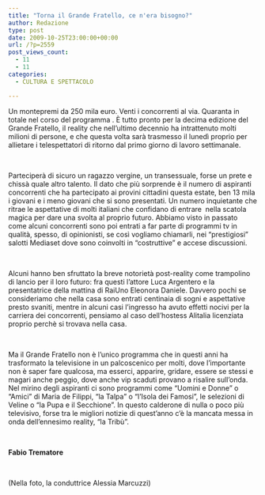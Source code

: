 ```yaml
---
title: "Torna il Grande Fratello, ce n'era bisogno?"
author: Redazione
type: post
date: 2009-10-25T23:00:00+00:00
url: /?p=2559
post_views_count:
  - 11
  - 11
categories:
  - CULTURA E SPETTACOLO

---
```

Un montepremi da 250 mila euro. Venti i concorrenti al via. Quaranta in totale nel corso del programma . &Egrave; tutto pronto per la decima edizione del Grande Fratello, il reality che nell&#8217;ultimo decennio ha intrattenuto molti milioni di persone, e che questa volta sar&agrave; trasmesso il luned&igrave; proprio per allietare i telespettatori di ritorno dal primo giorno di lavoro settimanale.

&nbsp;

Parteciper&agrave; di sicuro un ragazzo vergine, un transessuale, forse un prete e chiss&agrave; quale altro talento. Il dato che pi&ugrave; sorprende &egrave; il numero di aspiranti concorrenti che ha partecipato ai provini cittadini questa estate, ben 13 mila i giovani e i meno giovani che si sono presentati. Un numero inquietante che ritrae le aspettative di molti italiani che confidano di entrare&nbsp; nella scatola magica per dare una svolta al proprio futuro. Abbiamo visto in passato come alcuni concorrenti sono poi entrati a far parte di programmi tv in qualit&agrave;, spesso, di opinionisti, se cos&igrave; vogliamo chiamarli, nei &ldquo;prestigiosi&rdquo; salotti Mediaset dove sono coinvolti in &ldquo;costruttive&rdquo; e accese discussioni.

&nbsp;

Alcuni hanno ben sfruttato la breve notoriet&agrave; post&#45;reality come trampolino di lancio per il loro futuro: fra questi l&#8217;attore Luca Argentero e la presentatrice della mattina di RaiUno Eleonora Daniele. Davvero pochi se consideriamo che nella casa sono entrati centinaia di sogni e aspettative presto svaniti, mentre in alcuni casi l&#8217;ingresso ha avuto effetti nocivi per la carriera dei concorrenti, pensiamo al caso dell&#8217;hostess Alitalia licenziata proprio perch&egrave; si trovava nella casa.

&nbsp;

Ma il Grande Fratello non &egrave; l&#8217;unico programma che in questi anni ha trasformato la televisione in un palcoscenico per molti, dove l&#8217;importante non &egrave; saper fare qualcosa, ma esserci, apparire, gridare, essere se stessi e magari anche peggio, dove anche vip scaduti provano a risalire sull&#8217;onda. Nel mirino degli aspiranti ci sono programmi come &ldquo;Uomini e Donne&rdquo; o &ldquo;Amici&rdquo; di Maria de Filippi, &ldquo;la Talpa&rdquo; o &ldquo;l&#8217;Isola dei Famosi&rdquo;, le selezioni di Veline o &ldquo;la Pupa e il Secchione&rdquo;. In questo calderone di nulla o poco pi&ugrave; televisivo, forse tra le migliori notizie di quest&#8217;anno c&#8217;&egrave; la mancata messa in onda dell&#8217;ennesimo reality, &ldquo;la Trib&ugrave;&rdquo;.

&nbsp;

**Fabio Trematore**

&nbsp;

(Nella foto, la conduttrice Alessia Marcuzzi)